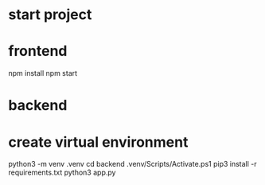 # start project
# frontend
npm install
npm start

# backend
# create virtual environment
python3 -m venv .venv
cd backend
.venv/Scripts/Activate.ps1
pip3 install -r requirements.txt
python3 app.py

